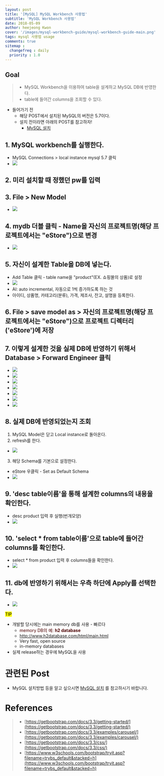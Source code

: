 ```yaml
---
layout: post
title: '[MySQL] MySQL Workbench 사용법'
subtitle: 'MySQL Workbench 사용법'
date: 2018-05-09
author: heejeong Kwon
cover: '/images/mysql-workbench-guide/mysql-workbench-guide-main.png'
tags: mysql 사용법 usage
comments: true
sitemap :
  changefreq : daily
  priority : 1.0
---
```



## Goal
> - MySQL Workbench을 이용하여 table을 설계하고 MySQL DB에 반영한다.
> - table에 들어간 columns을 조회할 수 있다.


* 들어가기 전
  * 해당 POST에서 설치된 MySQL의 버전은 5.7이다.
  * 설치 전이라면 아래의 POST를 참고하자!
    * [MySQL 설치](https://gmlwjd9405.github.io/2018/05/11/mysql-download.html)


## 1. MySQL workbench를 실행한다.
* MySQL Connections > local instance mysql 5.7 클릭
* ![](/images/mysql-workbench-guide/guide1.png)


## 2. 미리 설치할 때 정했던 pw를 입력


## 3. File > New Model
* ![](/images/mysql-workbench-guide/guide2.png)


## 4. mydb 더블 클릭 - Name을 자신의 프로젝트명(해당 프로젝트에서는 "eStore")으로 변경
* ![](/images/mysql-workbench-guide/guide3.png)


## 5. 자신이 설계한 Table을 DB에 넣는다.
* Add Table 클릭 - table name을 "product"(EX. 쇼핑몰의 상품)로 설정
* ![](/images/mysql-workbench-guide/guide4.png)
* AI: auto incremental, 자동으로 1씩 증가하도록 하는 것
* 아이디, 상품명, 카테고리(분류), 가격, 제조사, 잔고, 설명을 등록한다.


## 6. File > save model as > 자신의 프로젝트명(해당 프로젝트에서는 "eStore")으로 프로젝트 디렉터리('eStore')에 저장


## 7. 이렇게 설계한 것을 실제 DB에 반영하기 위해서 Database > Forward Engineer 클릭
* ![](/images/mysql-workbench-guide/guide5.png)
* ![](/images/mysql-workbench-guide/guide6.png)
* ![](/images/mysql-workbench-guide/guide7.png)
* ![](/images/mysql-workbench-guide/guide8.png)
* ![](/images/mysql-workbench-guide/guide9.png)
* ![](/images/mysql-workbench-guide/guide10.png)
* ![](/images/mysql-workbench-guide/guide11.png)


## 8. 실제 DB에 반영되었는지 조회
1. MySQL Model은 닫고 Local instance로 돌아온다.
2. refresh를 한다.
  * ![](/images/mysql-workbench-guide/guide12.png)
3. 해당 Schema를 기본으로 설정한다.
  * eStore 우클릭 - Set as Default Schema
  * ![](/images/mysql-workbench-guide/guide13.png)


## 9. 'desc table이름'을 통해 설계한 columns의 내용을 확인한다.
* desc product 입력 후 실행(번개모양)
* ![](/images/mysql-workbench-guide/guide14.png)


## 10. 'select * from table이름'으로 table에 들어간 columns를 확인한다.
* select * from product 입력 후 columns들을 확인한다.
* ![](/images/mysql-workbench-guide/guide15.png)


## 11. db에 반영하기 위해서는 우측 하단에 Apply를 선택한다.
* ![](/images/mysql-workbench-guide/guide16.png)



<mark>TIP</mark>  
* 개발할 당시에는 main memory db를 사용 - 빠르다
  * <span style="color:#4d0000">memory DB의 예: **h2 database**</span>  
  * http://www.h2database.com/html/main.html
  * Very fast, open source
  * in-memory databases
* 실제 release하는 경우에 MySQL을 사용



# 관련된 Post
* MySQL 설치방법 등을 알고 싶으시면 [MySQL 설치](https://gmlwjd9405.github.io/2018/05/09/mysql-download.html) 를 참고하시기 바랍니다.


# References
> - [https://getbootstrap.com/docs/3.3/getting-started/](https://getbootstrap.com/docs/3.3/getting-started/)
> - [https://getbootstrap.com/docs/3.3/examples/carousel/](https://getbootstrap.com/docs/3.3/examples/carousel/)
> - [https://getbootstrap.com/docs/3.3/css/](https://getbootstrap.com/docs/3.3/css/)
> - [https://www.w3schools.com/bootstrap/tryit.asp?filename=trybs_default&stacked=h](https://www.w3schools.com/bootstrap/tryit.asp?filename=trybs_default&stacked=h)
